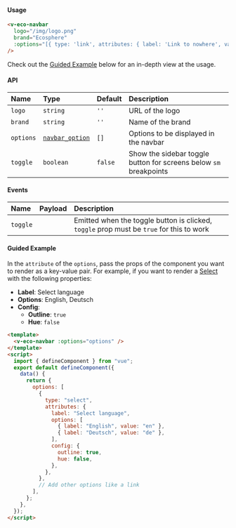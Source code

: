 #### Usage

```html
<v-eco-navbar
  logo="/img/logo.png"
  brand="Ecosphere"
  :options="[{ type: 'link', attributes: { label: 'Link to nowhere', value: '/link' } }, { type: 'theme' }]"
/>
```

Check out the [Guided Example](#guided-example) below for an in-depth view at the usage.

#### API

| Name      | Type                            | Default | Description                                                       |
| :-------- | :------------------------------ | :------ | :---------------------------------------------------------------- |
| `logo`    | `string`                        | `''`    | URL of the logo                                                   |
| `brand`   | `string`                        | `''`    | Name of the brand                                                 |
| `options` | [`navbar_option`](/guide/types) | `[]`    | Options to be displayed in the navbar                             |
| `toggle`  | `boolean`                       | `false` | Show the sidebar toggle button for screens below `sm` breakpoints |

#### Events

| Name     | Payload | Description                                                                              |
| :------- | :------ | :--------------------------------------------------------------------------------------- |
| `toggle` |         | Emitted when the toggle button is clicked, `toggle` prop must be `true` for this to work |

#### Guided Example

In the `attribute` of the `options`, pass the props of the component you want to render as a key-value pair. For example, if you want to render a [Select](/components/action/select) with the following properties:

- **Label**: Select language
- **Options**: English, Deutsch
- **Config**:
  - **Outline**: `true`
  - **Hue**: `false`

```html
<template>
  <v-eco-navbar :options="options" />
</template>
<script>
  import { defineComponent } from "vue";
  export default defineComponent({
    data() {
      return {
        options: [
          {
            type: "select",
            attributes: {
              label: "Select language",
              options: [
                { label: "English", value: "en" },
                { label: "Deutsch", value: "de" },
              ],
              config: {
                outline: true,
                hue: false,
              },
            },
          },
          // Add other options like a link
        ],
      };
    },
  });
</script>
```
